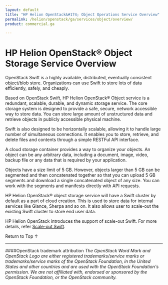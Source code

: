 ```yaml
---
layout: default
title: "HP Helion OpenStack&#174; Object Operations Service Overview"
permalink: /helion/openstack/ga/services/object/overview/
product: commercial.ga

---
```

<!--UNDER REVISION-->

<script>

function PageRefresh {
onLoad="window.refresh"
}

PageRefresh();

</script>

<!--
<p style="font-size: small;"> <a href="/helion/openstack/services/networking/overview/">&#9664; PREV</a> | <a href="/helion/openstack/services/overview/">&#9650; UP</a> | <a href="/helion/openstack/services/orchestration/overview/"> NEXT &#9654</a> </p>-->

# HP Helion OpenStack&#174; Object Storage Service Overview #

<!-- modeled after HP Cloud Networking Getting Started (network.getting.started.md) -->

OpenStack Swift is a highly available, distributed, eventually consistent object/blob store. Organizations can use Swift to store lots of data efficiently, safely, and cheaply.

Based on OpenStack Swift, HP Helion OpenStack&#174; Object service is a redundant, scalable, durable, and dynamic storage service. The core storage system is designed to provide a safe, secure, network accessible way to store data. You can store large amount of unstructured data and retrieve objects in publicly accessible physical machine.   

Swift is also designed to be horizontally scalable, allowing it to handle large number of simultaneous connections. It enables you to store, retrieve, and delete files and contents through a simple RESTFul API interface.

A cloud storage container provides a way to organize your objects. An object can be any arbitrary data, including a document, image, video, backup file or any  data that is required by your application.

Objects have a size limit of 5 GB. However, objects larger than 5 GB can be segmented and then concatenated together so that you can upload 5 GB segments and download a single concatenated object of any size. You can work with the segments and manifests directly with API requests.

HP Helion OpenStack&#174; object storage service will have a Swift cluster by default as a part of cloud creation. This is used to store data for internal services like Glance, Sherpa and so on. It also allows user to scale-out the existing Swift cluster to store end user data. 






HP Helion OpenStack introduces the support of scale-out Swift. For more details, refer [Scale-out Swift](/helion/openstack/ga/services/object/overview/scale-out-swift/).

<a href="#top" style="padding:14px 0px 14px 0px; text-decoration: none;"> Return to Top &#8593; </a>

----
####OpenStack trademark attribution
*The OpenStack Word Mark and OpenStack Logo are either registered trademarks/service marks or trademarks/service marks of the OpenStack Foundation, in the United States and other countries and are used with the OpenStack Foundation's permission. We are not affiliated with, endorsed or sponsored by the OpenStack Foundation, or the OpenStack community.*
